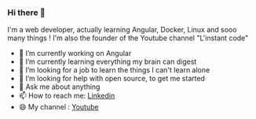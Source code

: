 ### Hi there 👋

I'm a web developer, actually learning Angular, Docker, Linux and sooo many things !
I'm also the founder of the Youtube channel "L'instant code"

- 🔭 I’m currently working on Angular
- 🌱 I’m currently learning everything my brain can digest
- 👯 I’m looking for a job to learn the things I can't learn alone
- 🤔 I’m looking for help with open source, to get me started
- 💬 Ask me about anything
- 📫 How to reach me: [Linkedin](https://www.linkedin.com/in/antoine-flouzat-d%C3%A9veloppeur-web/)
- 😄 My channel : [Youtube](https://www.youtube.com/channel/UCCG1e6RTMGyd0eVbQHRPASw)
